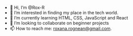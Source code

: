 - 👋 Hi, I’m @Rox-R
- 👀 I’m interested in finding my place in the tech world. 
- 🌱 I’m currently learning HTML, CSS, JavaScript and React
- 💞️ I’m looking to collaborate on beginner projects 
- 📫 How to reach me: roxana.rognean@gmail.com. 

<!---
Rox-R/Rox-R is a ✨ special ✨ repository because its `README.md` (this file) appears on your GitHub profile.
You can click the Preview link to take a look at your changes.
--->
